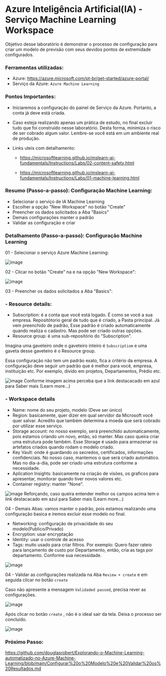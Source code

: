 # Azure Inteligência Artificial(IA) - Serviço Machine Learning Workspace
Objetivo desse laboratório é demonstrar o processo de configuração para criar um modelo de previsão com seus devidos pontos de extremidade configurados.

### Ferramentas utilizadas:

- Azure: https://azure.microsoft.com/pt-br/get-started/azure-portal/
- Serviço da Azure: ``` Azure Machine Learning ```

### Pontos Importantes:

 - Iniciaremos a configuração do painel de Serviço da Azure. Portanto, a conta já deve está criada.
 - Caso esteja realizando apenas um prática de estudo, no final excluir tudo que foi construído nesse laboratório. Desta forma, minimiza o risco de ser cobrado algum valor. Lembre-se você está em um ambiente real de produção.
 - Links uteis com detalhamento:
   
    * https://microsoftlearning.github.io/mslearn-ai-fundamentals/Instructions/Labs/02-content-safety.html
      
    * https://microsoftlearning.github.io/mslearn-ai-fundamentals/Instructions/Labs/01-machine-learning.html

### Resumo (Passo-a-passo): Configuração Machine Learning:

 - Selecionar o serviço de IA Machine Learning
 - Escolher a opção "New Workspace" no botão "Create"
 - Preencher os dados solicitados a Aba "Basics"
 - Demais configurações manter o padrão
 - Validar as configuração e criar

### Detalhamento (Passo-a-passo): Configuração Machine Learning

01 - Selecionar o serviço Azure Machine Learning:

![image](https://github.com/user-attachments/assets/6200a8ae-da6f-4de1-a456-94ca8f9cc6be)

02 - Clicar no botão "Create" na e na opção "New Workspace":

![image](https://github.com/user-attachments/assets/df0da2a7-d736-45a0-9c6f-1fa7468595af)

03 - Preencher os dados solicitados a Aba "Basics":

### - Resource details: 
   * Subscription: é a conta que você está logado. É como se você a sua empresa. Repositótorio geral de tudo que é criado, a Pasta principal. Já vem preenchido de padrão, Esse 
 padrão é criado automaticamente quando realiza o cadastro. Mas pode ser criado outras opções.
   * Resource group: é uma sub-repositório do "Subscription".

Imagina uma gaveteiro onde o gaveteiro inteiro é ``` Subscriptiom ``` e uma gaveta desse gaveteiro é o Resource group.

Essa configuração não tem um padrão exato, fica a critério da empresa. A configuração deve seguir um padrão que é melhor para você, empresa, instituição etc. Por exemplo, divido em projetos, Departamentos, Prédio etc.

 ![image](https://github.com/user-attachments/assets/e75b5773-9022-45b1-944e-a64d9e2afe47)
 Conforme imagem acima perceba que a link destacacado em azul para Saber mais (Learn more...)

 ### - Workspace details
   * Name: nome do seu projeto, modelo (Deve ser único)
   * Region: basicamente, quer dizer em qual servidor da Microsoft você quer salvar. Acredito que também determina a moeda que será cobrado por utilizar esse serviço.
   * Storage account: no nosso exemplo, será preenchido automaticamente, pois estamos criando um novo, então, só manter. Mas caso queira criar uma estrutura pode também. Esse Storage é usado para armazenar os artefatos criados quando rodam o modelo criado.
   * Key Vault: onde é guardando os secredos, certificados, informações confidenciais. No nosso caso, mantemos o que será criado automático. Mas no dia-a-dia, pode ser criado uma estrutura conforme a necessidade.
   * Aplication Insights: basicamente na criação de visões, os graficos para apresentar, monitorar quando tiver novos valores etc.
   * Container registry: manter "None".

![image](https://github.com/user-attachments/assets/224699c0-9be1-4fb2-89ae-cc5a2342dfd8)
Reforçando, caso queira entender melhor os campos acima tem o link destacacado em azul para Saber mais (Learn more...)

04 - Demais Abas: vamos manter o padrão, pois estamos realizando uma configuração basica e iremos excluir esse modelo no final.
   * Networking: configuração de privacidade do seu modelo(Publico/Privado)
   * Encryption: usar encryptação
   * Identity: usar o controle de acesso
   * Tags: muito usado para criar filtros. Por exemplo: Quero fazer rateio para lançamento de custo por Departamento, então, cria as tags por departamento. Conforme sua necessidade.

   ![image](https://github.com/user-attachments/assets/c11e66d3-cccc-464f-b26a-5a1b4a8a9837)


04 - Validar as configurações realizada na Aba ``` Review + create ``` e em seguida clicar no botão ``` create ``` 

Caso não apresente a mensagem  ``` Validaded passed ```, precisa rever as configurações.

![image](https://github.com/user-attachments/assets/be73b4ea-8eff-408a-a6b5-bec0c47d43c3)

Após clicar no botão ``` create ``` , não é o ideal sair da tela. Deixa o processo ser concluído.

![image](https://github.com/user-attachments/assets/1628971a-0c07-4d7b-98a5-d784d2662c51)

### Próximo Passo:

https://github.com/douglasrobert/Explorando-o-Machine-Learning-automatizado-no-Azure-Machine-Learning/blob/main/Configurar%20o%20Modelo%20e%20Validar%20os%20Resultados.md
